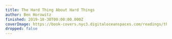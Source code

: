 ```yaml
---
title: The Hard Thing About Hard Things
author: Ben Horowitz
finished: 2019-10-30T00:00:00.000Z
coverImage: https://book-covers.nyc3.digitaloceanspaces.com/readings/the-hard-thing-about-hard-things-01.jpg
dropped: false
---
```



